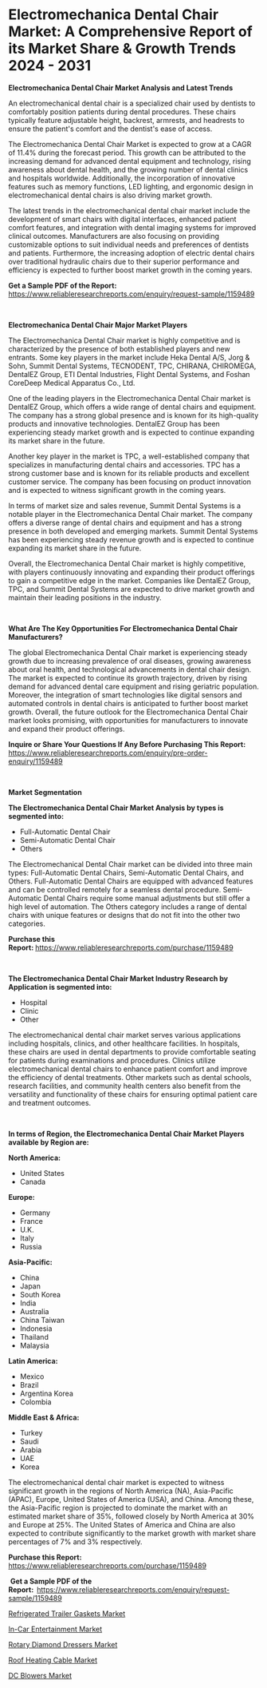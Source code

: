 <p><h1>Electromechanica Dental Chair Market: A Comprehensive Report of its Market Share & Growth Trends 2024 - 2031</h1></p><p><strong>Electromechanica Dental Chair Market Analysis and Latest Trends</strong></p>
<p><p>An electromechanical dental chair is a specialized chair used by dentists to comfortably position patients during dental procedures. These chairs typically feature adjustable height, backrest, armrests, and headrests to ensure the patient's comfort and the dentist's ease of access. </p><p>The Electromechanica Dental Chair Market is expected to grow at a CAGR of 11.4% during the forecast period. This growth can be attributed to the increasing demand for advanced dental equipment and technology, rising awareness about dental health, and the growing number of dental clinics and hospitals worldwide. Additionally, the incorporation of innovative features such as memory functions, LED lighting, and ergonomic design in electromechanical dental chairs is also driving market growth.</p><p>The latest trends in the electromechanical dental chair market include the development of smart chairs with digital interfaces, enhanced patient comfort features, and integration with dental imaging systems for improved clinical outcomes. Manufacturers are also focusing on providing customizable options to suit individual needs and preferences of dentists and patients. Furthermore, the increasing adoption of electric dental chairs over traditional hydraulic chairs due to their superior performance and efficiency is expected to further boost market growth in the coming years.</p></p>
<p><strong>Get a Sample PDF of the Report:&nbsp;</strong> <a href="https://www.reliableresearchreports.com/enquiry/request-sample/1159489">https://www.reliableresearchreports.com/enquiry/request-sample/1159489</a></p>
<p>&nbsp;</p>
<p><strong>Electromechanica Dental Chair Major Market Players</strong></p>
<p><p>The Electromechanica Dental Chair market is highly competitive and is characterized by the presence of both established players and new entrants. Some key players in the market include Heka Dental A/S, Jorg & Sohn, Summit Dental Systems, TECNODENT, TPC, CHIRANA, CHIROMEGA, DentalEZ Group, ETI Dental Industries, Flight Dental Systems, and Foshan CoreDeep Medical Apparatus Co., Ltd.</p><p>One of the leading players in the Electromechanica Dental Chair market is DentalEZ Group, which offers a wide range of dental chairs and equipment. The company has a strong global presence and is known for its high-quality products and innovative technologies. DentalEZ Group has been experiencing steady market growth and is expected to continue expanding its market share in the future.</p><p>Another key player in the market is TPC, a well-established company that specializes in manufacturing dental chairs and accessories. TPC has a strong customer base and is known for its reliable products and excellent customer service. The company has been focusing on product innovation and is expected to witness significant growth in the coming years.</p><p>In terms of market size and sales revenue, Summit Dental Systems is a notable player in the Electromechanica Dental Chair market. The company offers a diverse range of dental chairs and equipment and has a strong presence in both developed and emerging markets. Summit Dental Systems has been experiencing steady revenue growth and is expected to continue expanding its market share in the future.</p><p>Overall, the Electromechanica Dental Chair market is highly competitive, with players continuously innovating and expanding their product offerings to gain a competitive edge in the market. Companies like DentalEZ Group, TPC, and Summit Dental Systems are expected to drive market growth and maintain their leading positions in the industry.</p></p>
<p>&nbsp;</p>
<p><strong>What Are The Key Opportunities For Electromechanica Dental Chair Manufacturers?</strong></p>
<p><p>The global Electromechanica Dental Chair market is experiencing steady growth due to increasing prevalence of oral diseases, growing awareness about oral health, and technological advancements in dental chair design. The market is expected to continue its growth trajectory, driven by rising demand for advanced dental care equipment and rising geriatric population. Moreover, the integration of smart technologies like digital sensors and automated controls in dental chairs is anticipated to further boost market growth. Overall, the future outlook for the Electromechanica Dental Chair market looks promising, with opportunities for manufacturers to innovate and expand their product offerings.</p></p>
<p><strong>Inquire or Share Your Questions If Any Before Purchasing This Report:</strong> <a href="https://www.reliableresearchreports.com/enquiry/pre-order-enquiry/1159489">https://www.reliableresearchreports.com/enquiry/pre-order-enquiry/1159489</a></p>
<p>&nbsp;</p>
<p><strong>Market Segmentation</strong></p>
<p><strong>The Electromechanica Dental Chair Market Analysis by types is segmented into:</strong></p>
<p><ul><li>Full-Automatic Dental Chair</li><li>Semi-Automatic Dental Chair</li><li>Others</li></ul></p>
<p><p>The Electromechanical Dental Chair market can be divided into three main types: Full-Automatic Dental Chairs, Semi-Automatic Dental Chairs, and Others. Full-Automatic Dental Chairs are equipped with advanced features and can be controlled remotely for a seamless dental procedure. Semi-Automatic Dental Chairs require some manual adjustments but still offer a high level of automation. The Others category includes a range of dental chairs with unique features or designs that do not fit into the other two categories.</p></p>
<p><strong>Purchase this Report:&nbsp;</strong><a href="https://www.reliableresearchreports.com/purchase/1159489">https://www.reliableresearchreports.com/purchase/1159489</a></p>
<p>&nbsp;</p>
<p><strong>The Electromechanica Dental Chair Market Industry Research by Application is segmented into:</strong></p>
<p><ul><li>Hospital</li><li>Clinic</li><li>Other</li></ul></p>
<p><p>The electromechanical dental chair market serves various applications including hospitals, clinics, and other healthcare facilities. In hospitals, these chairs are used in dental departments to provide comfortable seating for patients during examinations and procedures. Clinics utilize electromechanical dental chairs to enhance patient comfort and improve the efficiency of dental treatments. Other markets such as dental schools, research facilities, and community health centers also benefit from the versatility and functionality of these chairs for ensuring optimal patient care and treatment outcomes.</p></p>
<p>&nbsp;</p>
<p><strong>In terms of Region, the Electromechanica Dental Chair Market Players available by Region are:</strong></p>
<p>
    <p> <strong> North America: </strong>
        <ul>
            <li>United States</li>
            <li>Canada</li>
        </ul>
        </p> 
    <p> <strong> Europe: </strong>
        <ul>
            <li>Germany</li>
            <li>France</li>
            <li>U.K.</li>
            <li>Italy</li>
            <li>Russia</li>
        </ul>
        </p> 
    <p> <strong> Asia-Pacific: </strong>
        <ul>
            <li>China</li>
            <li>Japan</li>
            <li>South Korea</li>
            <li>India</li>
            <li>Australia</li>
            <li>China Taiwan</li>
            <li>Indonesia</li>
            <li>Thailand</li>
            <li>Malaysia</li>
        </ul>
        </p> 
    <p> <strong> Latin America: </strong>
        <ul>
            <li>Mexico</li>
            <li>Brazil</li>
            <li>Argentina Korea</li>
            <li>Colombia</li>
        </ul>
        </p> 
    <p> <strong> Middle East & Africa: </strong>
        <ul>
            <li>Turkey</li>
            <li>Saudi</li>
            <li>Arabia</li>
            <li>UAE</li>
            <li>Korea</li>
        </ul>
    </p>
    </p>
<p><p>The electromechanical dental chair market is expected to witness significant growth in the regions of North America (NA), Asia-Pacific (APAC), Europe, United States of America (USA), and China. Among these, the Asia-Pacific region is projected to dominate the market with an estimated market share of 35%, followed closely by North America at 30% and Europe at 25%. The United States of America and China are also expected to contribute significantly to the market growth with market share percentages of 7% and 3% respectively.</p></p>
<p><strong>Purchase this Report: </strong><a href="https://www.reliableresearchreports.com/purchase/1159489">https://www.reliableresearchreports.com/purchase/1159489</a></p>
<p>&nbsp;<strong>Get a Sample PDF of the Report:&nbsp;&nbsp;</strong><a href="https://www.reliableresearchreports.com/enquiry/request-sample/1159489">https://www.reliableresearchreports.com/enquiry/request-sample/1159489</a></p>
<p><strong></strong></p>
<p><p><a href="https://github.com/antony131rp/Market-Research-Report-List-1/blob/main/refrigerated-trailer-gaskets-market.md">Refrigerated Trailer Gaskets Market</a></p><p><a href="https://github.com/maliyahmorrow6654/Market-Research-Report-List-3/blob/main/in-car-entertainment-market.md">In-Car Entertainment Market</a></p><p><a href="https://medium.com/@suepaterson547/rotary-diamond-dressers-market-furnishes-information-on-market-share-market-trends-and-market-c2361a7ef95e">Rotary Diamond Dressers Market</a></p><p><a href="https://medium.com/@suepaterson547/roof-heating-cable-market-analysis-its-cagr-market-segmentation-and-global-industry-overview-525368037596">Roof Heating Cable Market</a></p><p><a href="https://issuu.com/reportprime-2/docs/dc-blowers-market-size-2030.pptx">DC Blowers Market</a></p></p>